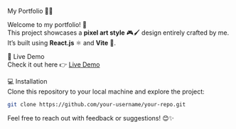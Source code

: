 My Portfolio 🎨✨  

Welcome to my portfolio! 🌟  
This project showcases a **pixel art style** 🎮🖌️ design entirely crafted by me. It’s built using **React.js** ⚛️ and **Vite** 🚀.  

🚀 Live Demo  
Check it out here 👉 [Live Demo](https://attar-portfolio.netlify.app/) 

💻 Installation  
Clone this repository to your local machine and explore the project:  
```bash
git clone https://github.com/your-username/your-repo.git
```  
Feel free to reach out with feedback or suggestions! 😊✨
